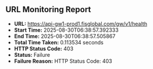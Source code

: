 ## URL Monitoring Report

- **URL:** https://api-gw1-prod1.fisglobal.com/gw/v1/health
- **Start Time:** 2025-08-30T06:38:57.392333
- **End Time:** 2025-08-30T06:38:57.505867
- **Total Time Taken:** 0.113534 seconds
- **HTTP Status Code:** 403
- **Status:** Failure
- **Failure Reason:** HTTP Status Code: 403
